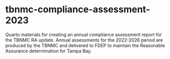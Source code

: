 # tbnmc-compliance-assessment-2023

Quarto materials for creating an annual compliance assessment report for the TBNMC RA update. Annual assessments for the 2022-2026 period are produced by the TBNMC and delivered to FDEP to maintain the Reasonable Assurance determination for Tampa Bay.
